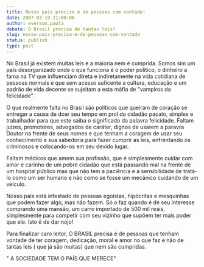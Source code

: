```yaml
---
title: Nosso país precisa é de pessoas com vontade!
date: 2007-03-19 21:00:00
author: everson.paula
debate: O Brasil precisa de tantas leis?
slug: nosso-pais-precisa-e-de-pessoas-com-vontade
status: publish 
type: post
---
```


No Brasil já existem muitas leis e a maioria nem é cumprida. Somos sim um país desorganizado onde o que funciona é o poder político, o dinheiro a fama na TV que influenciam direta e indiretamente na vida cotidiana de pessoas normais e que sem acesso suficente a cultura, educação e um padrão de vida decente se sujeitam a esta máfia de "vampiros da felicidade".  

O que realmente falta no Brasil são políticos que queiram de coração se entregar a causa de doar seu tempo em prol do cidadão pacato, simples e trabalhador para que este saiba o significado da palavra felicidade. Faltam juízes, promotores, advogados de caráter, dignos de usarem a paravra Doutor na frente de seus nomes e que tenham a coragem de usar seu conhecimento e sua sabedoria para fazer cumprir as leis, enfrentando os criminosos e colocando-os em seu devido lugar.  

Faltam médicos que amem sua profissão, que é simplesmente cuidar com amor e carinho de um pobre cidadão que está passando mal na frente de um hospital público mas que não tem a paciência e a sensibilidade de tratá-lo como um ser humano e não como se fosse um mecânico cuidando de um veículo.   

Nosso país está infestado de pessoas egoístas, hipócritas e mesquinhas que podem fazer algo, mas não fazem. Só o faz quando é de seu interesse comprando uma mansão, um carro importado de 500 mil reais, simplesmente para competir com seu vizinho que supôem ter mais poder que ele. Isto é de dar nojo!  

Para finalizar caro leitor, O BRASIL precisa é de pessoas que tenham vontade de ter coragem, dedicação, moral e amor no que faz e não de tantas leis ( que já são muitas) que nem são cumpridas.  

" A SOCIEDADE TEM O PAÍS QUE MERECE"
